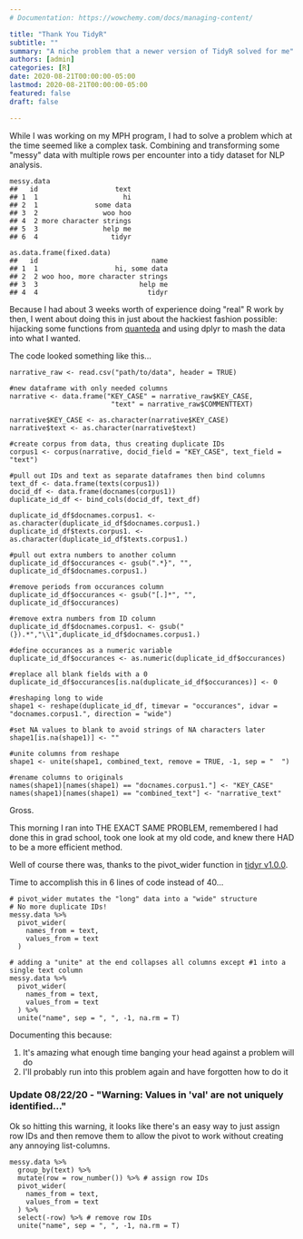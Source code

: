 ```yaml
---
# Documentation: https://wowchemy.com/docs/managing-content/

title: "Thank You TidyR"
subtitle: ""
summary: "A niche problem that a newer version of TidyR solved for me"
authors: [admin]
categories: [R]
date: 2020-08-21T00:00:00-05:00
lastmod: 2020-08-21T00:00:00-05:00
featured: false
draft: false

---
```


While I was working on my MPH program, I had to solve a problem  which at the time seemed like a complex task.  Combining and transforming some "messy" data with multiple rows per encounter into a tidy dataset for NLP analysis.   

```
messy.data
##   id                   text
## 1  1                     hi
## 2  1              some data
## 3  2                woo hoo
## 4  2 more character strings
## 5  3                help me
## 6  4                  tidyr

as.data.frame(fixed.data)
##   id                            name
## 1  1                   hi, some data
## 2  2 woo hoo, more character strings
## 3  3                         help me
## 4  4                           tidyr
```

Because I had about 3 weeks worth of experience doing "real" R work by then, I went about doing this in just about the hackiest fashion possible: hijacking some functions from [quanteda](https://quanteda.io) and using dplyr to mash the data into what I wanted.

The code looked something like this...  

```
narrative_raw <- read.csv("path/to/data", header = TRUE)

#new dataframe with only needed columns
narrative <- data.frame("KEY_CASE" = narrative_raw$KEY_CASE,
                         "text" = narrative_raw$COMMENTTEXT)

narrative$KEY_CASE <- as.character(narrative$KEY_CASE)
narrative$text <- as.character(narrative$text)

#create corpus from data, thus creating duplicate IDs
corpus1 <- corpus(narrative, docid_field = "KEY_CASE", text_field = "text")

#pull out IDs and text as separate dataframes then bind columns
text_df <- data.frame(texts(corpus1))
docid_df <- data.frame(docnames(corpus1))
duplicate_id_df <- bind_cols(docid_df, text_df)

duplicate_id_df$docnames.corpus1. <- as.character(duplicate_id_df$docnames.corpus1.)
duplicate_id_df$texts.corpus1. <- as.character(duplicate_id_df$texts.corpus1.)

#pull out extra numbers to another column
duplicate_id_df$occurances <- gsub(".*}", "", duplicate_id_df$docnames.corpus1.)

#remove periods from occurances column
duplicate_id_df$occurances <- gsub("[.]*", "", duplicate_id_df$occurances)

#remove extra numbers from ID column
duplicate_id_df$docnames.corpus1. <- gsub("(}).*","\\1",duplicate_id_df$docnames.corpus1.)

#define occurances as a numeric variable
duplicate_id_df$occurances <- as.numeric(duplicate_id_df$occurances)

#replace all blank fields with a 0
duplicate_id_df$occurances[is.na(duplicate_id_df$occurances)] <- 0

#reshaping long to wide
shape1 <- reshape(duplicate_id_df, timevar = "occurances", idvar = "docnames.corpus1.", direction = "wide")

#set NA values to blank to avoid strings of NA characters later
shape1[is.na(shape1)] <- ""

#unite columns from reshape
shape1 <- unite(shape1, combined_text, remove = TRUE, -1, sep = "  ")

#rename columns to originals
names(shape1)[names(shape1) == "docnames.corpus1."] <- "KEY_CASE"
names(shape1)[names(shape1) == "combined_text"] <- "narrative_text"
```

Gross.

This morning I ran into THE EXACT SAME PROBLEM, remembered I had done this in grad school, took one look at my old code, and knew there HAD to be a more efficient method.

Well of course there was, thanks to the pivot_wider function in [tidyr v1.0.0](https://github.com/tidyverse/tidyr/releases/tag/v1.0.0).

Time to accomplish this in 6 lines of code instead of 40…
```
# pivot_wider mutates the "long" data into a "wide" structure
# No more duplicate IDs!
messy.data %>%
  pivot_wider(
    names_from = text,
    values_from = text
  ) 

# adding a "unite" at the end collapses all columns except #1 into a single text column
messy.data %>%
  pivot_wider(
    names_from = text,
    values_from = text
  ) %>%
  unite("name", sep = ", ", -1, na.rm = T)
```

Documenting this because:  
1. It's amazing what enough time banging your head against a problem will do  
2. I'll probably run into this problem again and have forgotten how to do it

### Update 08/22/20 - "Warning: Values in 'val' are not uniquely identified..."
Ok so hitting this warning, it looks like there's an easy way to just assign row IDs and then remove them to allow the pivot to work without creating any annoying list-columns.
```
messy.data %>%
  group_by(text) %>%
  mutate(row = row_number()) %>% # assign row IDs
  pivot_wider(
    names_from = text,
    values_from = text
  ) %>%
  select(-row) %>% # remove row IDs
  unite("name", sep = ", ", -1, na.rm = T)
```